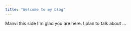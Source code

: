 ```yaml
---
title: "Welcome to my blog"
---
```

Manvi this side
I'm glad you are here. I plan to talk about ...
